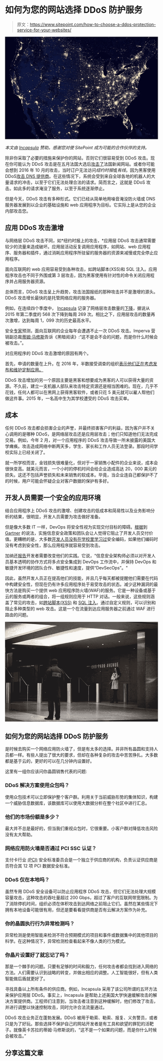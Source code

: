 # 如何为您的网站选择 DDoS 防护服务

> 原文：<https://www.sitepoint.com/how-to-choose-a-ddos-protection-service-for-your-websites/>

![Incapsula DDoS Protection](img/a8c24614f64f2c1c803bcba4d2a4b9ea.png)

*本文由 [Incapsula](http://synd.co/2tnn9CZ) 赞助。感谢您对使 SitePoint 成为可能的合作伙伴的支持。*

除非你采取了必要的措施来保护你的网站，否则它们很容易受到 DDoS 攻击。现在你可能认为 DDoS 攻击是在五月法国大选后[攻击了](http://synd.co/2thzHs7)法国新闻网站。或者你可能会想到 2016 年 10 月的攻击，当时订户无法访问*纽约时报*或*有线*，因为黑客使用 DDoS[攻击 DNS 提供商](http://synd.co/2rnEpIn)。在这些情况下，系统会受到来自全球各地的机器人的大量请求的冲击，以至于它们无法处理合法的请求。简而言之，这就是 DDoS 攻击。如此多的请求淹没了服务，以至于系统逐渐停止。

但是今天，DDoS 攻击有多种形式。它们已经从简单地用噪音淹没防火墙或 DNS 服务器发展到以企业的基础设施和 web 应用程序为目标。它实际上是从您的企业内部攻击您。

## 应用 DDoS 攻击激增

与网络层 DDoS 攻击不同，如*纽约时报上的攻击，*应用层 DDoS 攻击通常需要较少的流量来造成破坏。应用层活动反复调用应用程序，如网站、web 应用程序、服务器和插件，通过消耗应用程序所驻留的服务器的资源来减慢或完全停止应用程序。

面向互联网的 web 应用容易受到各种攻击，如跨站脚本(XSS)和 SQL 注入。应用程序攻击也不同于外围或第 3 层攻击，因为黑客使用有针对性的命令关闭应用程序并占用服务器资源。

总体而言，DDoS 攻击呈上升趋势，攻击法国报纸的那种攻击并不是激增的源头。DDoS 攻击增长最快的是托管网络应用的服务器。

例如，在连续四个季度中， [Incapsula](http://synd.co/2sjPXNd) 记录了网络层攻击数量的[下降](http://synd.co/2rWGgCv)，据说从 2015 年第二季度的 568 次下降到每周 269 次。相比之下，应用层攻击的数量再次激增，达到每周 1，099 次的历史最高水平。

安全[专家](http://synd.co/2rewitA)预测，面向互联网的企业每年会遭遇不止一次 DDoS 攻击。Imperva 营销副总裁[蒂姆·马修斯](http://synd.co/2rrxwRq)告诉《黑暗阅读》:“这不是会不会的问题，而是你什么时候会被攻击。”。

对应用程序的 DDoS 攻击激增的原因有两个。

首先，申请的数量在上升。在 2016 年，半数接受调查的组织[表示他们正在考虑发布和维护定制应用。](http://synd.co/2s6ONRQ)

DDoS 攻击增加的另一个原因主要是黑客和想要成为黑客的人可以获得大量的资源。不久前，建立一支机器人部队来攻击特定资源还是相当困难的。现在，几乎不花钱，任何人都可以在黑网上获得黑客软件，或者只花 5 美元就可以雇人帮他们做这件事。2015 年，一名高中生为其学校遭受的 DDoS 攻击买单。

## 成本

任何 DDoS 攻击都会损害企业的声誉，并最终损害客户的利益，因为客户并不关心调用的是哪种 DDoS，是网络层攻击还是应用层攻击；他们只知道他们无法完成交易。例如，今年 2 月，对一个应用程序的 DDoS 攻击导致一所未披露的美国大学瘫痪。攻击造成网络中断两天多，学生、家长和工作人员无法登录。那段时间学校实际上已经关闭了。

就一所学校而言，金钱损失很难量化，但对于一家销售小配件的企业来说，成本会很快变高。就美元而言，一个小时的停机时间会给企业造成高达 20，000 美元的损失。这还不包括声誉损失和未来销售的软成本。毕竟，当企业连自己都保护不了的时候，用户可能会怀疑企业对客户数据的保护有多好。

## 开发人员需要一个安全的应用环境

结合应用程序上 DDoS 攻击的激增、创建攻击的低成本和简易性以及业务影响分析的结果，很明显，开发人员需要为攻击做好准备。

但是像大多数 IT 一样，DevOps 将安全性视为实现交付目标的障碍。[根据](http://synd.co/2sYIJv0)到 [Gartner](http://synd.co/2sp2iiX) 的说法，实施信息安全政策和团队会让人觉得它阻止了开发人员交付价值。更糟糕的是，大多数[开发人员没有在学校里学习过](http://synd.co/2rnx4bU)安全编码，如果他们编码时没有考虑到安全性，那么应用程序就容易受到攻击。

加纳还[报告](http://synd.co/2ti0vZw)开发者需要改变他们的实践。它说，“信息安全架构师必须以对开发人员基本透明的协作方式将多点安全集成到 DevOps 工作流中，并保持 DevOps 和敏捷开发环境的团队合作、敏捷性和速度，提供“DevSecOps”。"

因此，虽然开发人员正在提高他们的技能，并且几乎每天都被提醒他们需要在代码中构建安全性，但现在仍有许多应用程序处于易受攻击的状态。减少这种漏洞的最快方法是购买一个提供 web 应用程序防火墙(WAF)的服务。它是一种设备或基于云的服务或两者的组合，将一组规则应用于 HTTP 对话。一般来说，这些规则涵盖了常见的攻击，如[跨站脚本(XSS)](http://synd.co/2u0ovBs) 和 [SQL 注入](http://synd.co/2trh7lD)。通过自定义规则，可以识别和阻止多种类型的 web 攻击。这是一个在流量到达应用服务器之前通过 WAF 进行路由的问题。

![Incapsula DDoS Protection](img/b4266c7e98c33bcbd331b0990edc0eec.png)

## 如何为您的网站选择 DDoS 防护服务

是时候去购买一个网络应用防火墙了，但是有太多的选择。并非所有晶圆和支持人员都一样。有些人提出了很大的要求，但却在各种复杂的攻击中苦苦挣扎。大多数都是基于云的，更好的可以在几分钟内设置好。

这里有一组你应该问你晶圆销售代表的问题:

### DDoS 解决方案使用众包吗？

使用众包技术可以立即保护整个客户群。利用关于当前威胁形势的集体知识，构建一个威胁信息数据库，该数据库可以使用大数据分析在整个社区中进行汇总。

### 他们的市场份额是多少？

最大并不总是最好的，但当我们重视众包时，它很重要。小客户群对降低攻击风险没有太大帮助。

### 网络应用防火墙是否通过 PCI SSC 认证？

支付卡行业 [(PCI)](http://synd.co/2re2SvO) 安全标准委员会是一个独立于供应商的机构，负责认证供应商是否符合其 12 项 PCI 数据安全标准。

### DDoS 仅在本地吗？

虽然专用 DDoS 安全设备可以防止应用程序 DDoS 攻击，但它们无法处理大规模容量攻击，这种攻击的吞吐量超过 200 Gbps，超过了客户的互联网带宽限制。为了消除停机时间，组织必须在体积攻击到达网络之前阻止它们。虽然在某些情况下拥有本地设备可能很有用，但还是要看看提供商是否有云解决方案作为补充。

### 你的晶圆执行行为异常检测吗？

异常检测是使用智能来检测不符合预期模式的项目和事件或数据集中的其他项目的科学。在这种情况下，异常检测检查看起来不像人类的行为模式。

### 你晶片设置好了就忘记了吗？

那是一个棘手的问题。只要有足够的时间和毅力，任何攻击者都会找到进入网络的方法。人们需要认识到战略的转变，并做出相应的调整。人工智能很好，但有人类智能做后盾就更好了。

寻找具备以上所有条件的供应商。例如，Incapsula 采用了该公司所谓的五环方法来保护应用层 DDoS。事实上，Incapsula 是帮助上述美国大学快速缓解攻击的解决方案提供商。工程师们注意到，当攻击者注意到这种缓解时，他们修改了攻击，并进行调整以快速控制攻击，同时允许合法流量通过。

DDoS 攻击业务正在蓬勃发展。DDoS 被用于勒索、勒索、报复、义务警员，或者只是为了好玩。那些选择不保护自己的网站开发者是有工具和欲望的罪犯的活靶子。就像英卡苏拉的蒂姆·马修斯说的，“这不是一个如果的问题，而是你什么时候会被攻击。”

## 分享这篇文章